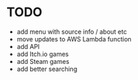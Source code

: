 # TODO

  - add menu with source info / about etc
  - move updates to AWS Lambda function
  - add API
  - add Itch.io games
  - add Steam games
  - add better searching
